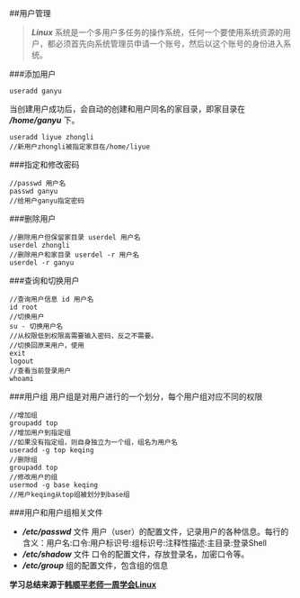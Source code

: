 ##用户管理
>***Linux*** 系统是一个多用户多任务的操作系统，任何一个要使用系统资源的用户，都必须首先向系统管理员申请一个账号，然后以这个账号的身份进入系统。

###添加用户
~~~shell
useradd ganyu
~~~
当创建用户成功后，会自动的创建和用户同名的家目录，即家目录在 ***/home/ganyu*** 下。
~~~shell
useradd liyue zhongli
//新用户zhongli被指定家目在/home/liyue
~~~

###指定和修改密码
~~~shell
//passwd 用户名
passwd ganyu
//给用户ganyu指定密码
~~~
###删除用户
~~~shell
//删除用户但保留家目录 userdel 用户名
userdel zhongli
//删除用户和家目录 userdel -r 用户名
userdel -r ganyu
~~~

###查询和切换用户
~~~shell
//查询用户信息 id 用户名
id root
//切换用户
su - 切换用户名
//从权限低到权限高需要输入密码，反之不需要。
//切换回原来用户，使用
exit
logout
//查看当前登录用户
whoami 
~~~

###用户组
用户组是对用户进行的一个划分，每个用户组对应不同的权限
~~~shell
//增加组
groupadd top
//增加用户到指定组
//如果没有指定组，则自身独立为一个组，组名为用户名
useradd -g top keqing
//删除组
groupadd top
//修改用户的组
usermod -g base keqing
//用户keqing从top组被划分到base组
~~~

###用户和用户组相关文件
* ***/etc/passwd*** 文件
用户（user）的配置文件，记录用户的各种信息。每行的含义：用户名:口令:用户标识号:组标识号:注释性描述:主目录:登录Shell
* ***/etc/shadow*** 文件
口令的配置文件，存放登录名，加密口令等。
* ***/etc/group***
组的配置文件，包含组的信息


**学习总结来源于[<u>韩顺平老师一周学会Linux</u>](https://www.bilibili.com/video/BV1Sv411r7vd?spm_id_from=333.788.top_right_bar_window_custom_collection.content.click)**